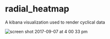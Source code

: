 # radial_heatmap
A kibana visualization used to render cyclical data

![screen shot 2017-09-07 at 4 00 33 pm](https://user-images.githubusercontent.com/5314322/30187412-b8abd152-93e6-11e7-8c35-751c656147ea.png)
